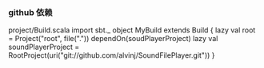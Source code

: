### github 依赖
project/Build.scala
import sbt._
object MyBuild extends Build {
	lazy val root = Project("root", file(".")) dependOn(soudPlayerProject)
	lazy val soundPlayerProject = RootProject(uri("git://github.com/alvinj/SoundFilePlayer.git"))
}